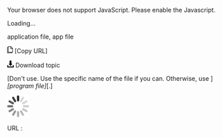 Your browser does not support JavaScript. Please enable the Javascript.

Loading...

application file, app file

![Copy URL](application-file-app-file_files/Copy.png) [Copy URL]

![Download](application-file-app-file_files/Download.png)
Download topic

[Don't use. Use the specific name of the file if you can. Otherwise, use ]*[program file]*[.]

![In progress](application-file-app-file_files/activity-large.gif)

URL :


